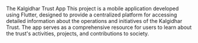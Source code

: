 The Kalgidhar Trust App
This project is a mobile application developed using Flutter, designed to provide a centralized platform for accessing detailed information about the operations and initiatives of the Kalgidhar Trust. The app serves as a comprehensive resource for users to learn about the trust's activities, projects, and contributions to society.
